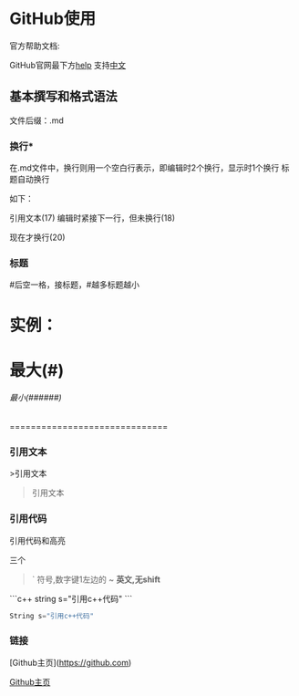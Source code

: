 # GitHub使用
官方帮助文档:

GitHub官网最下方[help](https://help.github.com)  支持[中文](https://help.github.com/cn/)
## 基本撰写和格式语法
文件后缀：.md
### 换行\*
在.md文件中，换行则用一个空白行表示，即编辑时2个换行，显示时1个换行 标题自动换行

如下：

引用文本(17)
编辑时紧接下一行，但未换行(18)

现在才换行(20)
### 标题
#后空一格，接标题，#越多标题越小

实例：
==============================
  # 最大(#) 
  ###### 最小(######)
==============================
### 引用文本
\>引用文本

>引用文本
### 引用代码
引用代码和高亮

三个 
>\`
符号,数字键1左边的 ~
**英文,无shift**

\```c++
string s="引用c++代码"
\```

```c++
String s="引用c++代码"
```
### 链接
\[Github主页](https://github.com)

[Github主页](https://github.com)
